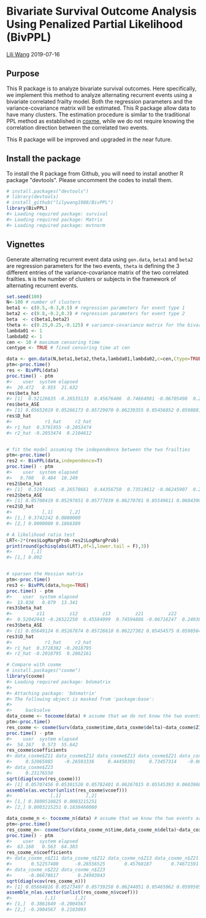 Bivariate Survival Outcome Analysis Using Penalized Partial Likelihood (BivPPL)
================
[Lili Wang](mailto:lilywang@umich.edu)
2019-07-16

Purpose
-------

This R package is to analyze bivariate survival outcomes. Here specifically, we implement this method to analyze alternating recurrent events using a bivariate correlated frailty model. Both the regression parameters and the variance-covariance matrix will be estimated. This R package allow data to have many clusters. The estimation procedure is similar to the traditional PPL method as established in [coxme](https://cran.r-project.org/web/packages/coxme/index.html), while we do not require knowing the correlation direction between the correlated two events.

This R package will be improved and upgraded in the near future.

Install the package
-------------------

To install the R package from Github, you will need to install another R package "devtools". Please uncomment the codes to install them.

``` r
# install.packages("devtools")
# library(devtools)
# install_github("lilywang1988/BivPPL")
library(BivPPL)
#> Loading required package: survival
#> Loading required package: Matrix
#> Loading required package: mvtnorm
```

Vignettes
---------

Generate alternating recurrent event data using `gen.data`, `beta1` and `beta2` are regression parameters for the two events, `theta` is defining the 3 different entries of the variance-covariance matrix of the two correlated frailties. `N` is the number of clusters or subjects in the framework of alternating recurrent events.

``` r
set.seed(100)
N<-100 # number of clusters
beta1 <- c(0.5,-0.3,0.5) # regression parameters for event type 1
beta2 <- c(0.8,-0.2,0.3) # regression parameters for event type 2
beta  <- c(beta1,beta2)
theta <- c(0.25,0.25,-0.125) # variance-covariance matrix for the bivariate frailty (denoted as D), it is a vector (D[1,1],D[2,2], D[1,2])
lambda01 <- 1
lambda02 <- 1
cen <- 10 # maximum censoring time
centype <- TRUE # fixed censoring time at cen

data <- gen.data(N,beta1,beta2,theta,lambda01,lambda02,c=cen,Ctype=TRUE)
ptm<-proc.time()
res <- BivPPL(data)
proc.time() - ptm
#>    user  system elapsed 
#>  20.472   0.955  21.632
res$beta_hat
#> [1]  0.52126635 -0.26535133  0.45676406  0.74664981 -0.06705498  0.24962866
res$beta_ASE
#> [1] 0.05652019 0.05266173 0.05729070 0.06239355 0.05456852 0.05988814
res$D_hat
#>            r1_hat     r2_hat
#> r1_hat  0.3791955 -0.2053474
#> r2_hat -0.2053474  0.2104612


# fit the model assuming the independence between the two frailties
ptm<-proc.time()
res2 <- BivPPL(data,independence=T)
proc.time() - ptm
#>    user  system elapsed 
#>   9.700   0.484  10.249
res2$beta_hat
#> [1]  0.51974445 -0.26578661  0.44356750  0.73519612 -0.06245907  0.23199444
res2$beta_ASE
#> [1] 0.05700419 0.05297851 0.05777039 0.06270781 0.05549611 0.06043905
res2$D_hat
#>           [,1]      [,2]
#> [1,] 0.3742242 0.0000000
#> [2,] 0.0000000 0.1866389

# A likelihood ratio test
LRT<-2*(res$LogMargProb-res2$LogMargProb)
print(round(pchisq(abs(LRT),df=1,lower.tail = F),3))
#>       [,1]
#> [1,] 0.002


# sparsen the Hessian matrix
ptm<-proc.time()
res3 <- BivPPL(data,huge=TRUE)
proc.time() - ptm
#>    user  system elapsed 
#>  13.038   0.079  13.341
res3$beta_hat
#>         z11         z12         z13         z21         z22         z23 
#>  0.52042943 -0.26522250  0.45584999  0.74594886 -0.06716247  0.24938898
res3$beta_ASE
#> [1] 0.05649124 0.05267874 0.05726610 0.06227382 0.05454575 0.05985640
res3$D_hat
#>            r1_hat     r2_hat
#> r1_hat  0.3728382 -0.2018795
#> r2_hat -0.2018795  0.2062161

# Compare with coxme
# install.packages("coxme")
library(coxme)
#> Loading required package: bdsmatrix
#> 
#> Attaching package: 'bdsmatrix'
#> The following object is masked from 'package:base':
#> 
#>     backsolve
data_coxme <- tocoxme(data) # assume that we do not know the two events are negatively associated and we transform the data to be positively associated
ptm<-proc.time()
res_coxme <- coxme(Surv(data_coxme$time,data_coxme$delta)~data_coxme$Z1+data_coxme$Z2+(1|data_coxme$b0)+(1|data_coxme$b1)+(1|data_coxme$b2)+strata(data_coxme$joint)) # disable the Hessian matrix sparsening and likelihood refining
proc.time() - ptm
#>    user  system elapsed 
#>  54.167   0.573  55.642
res_coxme$coefficients 
#> data_coxme$Z11 data_coxme$Z12 data_coxme$Z13 data_coxme$Z21 data_coxme$Z22 
#>     0.52065085    -0.26593336     0.44450391     0.73457314    -0.06255747 
#> data_coxme$Z23 
#>     0.23176550
sqrt(diag(vcov(res_coxme)))
#> [1] 0.05707456 0.05301526 0.05782401 0.06267015 0.05545393 0.06039687
assemble(as.vector(unlist(res_coxme$vcoef)))
#>              [,1]         [,2]
#> [1,] 0.3809510825 0.0003215251
#> [2,] 0.0003215251 0.1838460080

data_coxme_n <- tocoxme_n(data) # assume that we know the two events are negatively associated 
ptm<-proc.time()
res_coxme_n<- coxme(Surv(data_coxme_n$time,data_coxme_n$delta)~data_coxme_n$Z1+data_coxme_n$Z2+(data_coxme_n$Z0|data_coxme_n$b0)+(1|data_coxme_n$b1)+(1|data_coxme_n$b2)+strata(data_coxme_n$joint))
proc.time() - ptm
#>    user  system elapsed 
#>  63.160   0.563  64.303
res_coxme_n$coefficients 
#> data_coxme_n$Z11 data_coxme_n$Z12 data_coxme_n$Z13 data_coxme_n$Z21 
#>       0.52257408      -0.26556525       0.45768187       0.74671591 
#> data_coxme_n$Z22 data_coxme_n$Z23 
#>      -0.06678617       0.24903043
sqrt(diag(vcov(res_coxme_n)))
#> [1] 0.05664816 0.05273497 0.05739250 0.06244051 0.05465062 0.05995059
assemble_n(as.vector(unlist(res_coxme_n$vcoef)))
#>            [,1]       [,2]
#> [1,]  0.3861649 -0.2004567
#> [2,] -0.2004567  0.2103093
```
